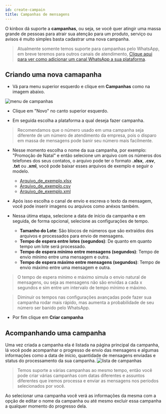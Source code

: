 ```yaml
---
id: create-campain
title: Campanhas de mensagens
---
```


O kinbox dá suporte a **campanhas**, ou seja, se você quer atingir uma massa grande de pessoas para atrair sua atenção para um produto, serviço ou avisos é muito simples basta cadastrar uma nova campanha.
> Atualmente somente temos suporte para campanhas pelo WhatsApp, em breve teremos para outros canais de atendimento, [Clique aqui para ver como adicionar um canal WhatsApp a sua plataforma](/docs/guides/add-channel-whatsapp).

## Criando uma nova camapanha
- Vá para menu superior esquerdo e clique em **Campanhas** como na imagem abaixo.

![menu de campanhas](../../img/campain/menu_campanha.png)

- Clique em "Novo" no canto superior esquerdo.

<!-- ![botão de novo](../../img/campain/btn_novo_campanha.png) -->

- Em seguida escolha a plataforma a qual deseja fazer campanha.

> Recomendamos que o número usado em uma campanha seja diferente de um número de atendimento da empresa, pois o disparo em massa de mensagens pode banir seu número mais facilmente.

- Nesse momento escolha o nome da sua campanha, por exemplo: "Promoção de Natal" e então selecione um arquivo com os números dos telefones dos seus contatos, o arquivo pode ter o formato **.xlsx**, **.csv**, **.txt** ou **.xml**, você pode baixar esses arquivos de exemplo e seguir o modelo.

    - [Arquivo_de_exemplo.xlsx](../../img/campain/contatos-test.xlsx)
    - [Arquivo_de_exemplo.csv](../../img/campain/contatos-test.csv)
    - [Arquivo_de_exemplo.xml](../../img/campain/contatos-test.csv)

- Após isso escolha o canal de envio e escreva o texto da mensagem, você pode inserir imagens ou arquivos como anéxos também.

- Nessa útima etapa, selecione a data de início da campanha e em seguida, de forma opcional, selecione as configurações de tempo.
    - **Tamanho do Lote**: São blocos de números que são extraídos dos arquivos e processados para envio de mensagens.
    - **Tempo de espera entre lotes (segundos)**: De quanto em quanto tempo um lote será processado.
    - **Tempo de espera mínimo entre mensagens (segundos)**: Tempo de envio mínimo entre uma mensagem e outra.
    - **Tempo de espera máximo entre mensagens (segundos)**: Tempo de envio máximo entre uma mensagem e outra.
>O tempo de espera mínimo e máximo simula o envio natural de mensagens, ou seja as mensagens não são envidas a cada x segundos e sim entre um intervalo de tempo mínimo e máximo.

>Diminuir os tempos nas configurações avançadas pode fazer sua campanha rodar mais rápido, mas aumenta a probabilidade de seu número ser banido pelo WhatsApp.

- Por fim clique em **Criar campanha**

## Acompanhando uma campanha

Uma vez criada a campanha ela é listada na página principal da campanha, lá você pode acompanhar o progresso de envio das mensagens e algumas informações como a data de início, quantidade de mensagens enviadas e status do processamento da sua campanha.
![lista de campanhas](../../img/campain/lista_campanha.png)
>Temos suporte a várias campanhas ao mesmo tempo, então você pode criar várias campanhas com datas diferentes e assuntos diferentes que iremos processa e enviar as mensagens nos períodos selecionados por você.

Ao selecionar uma campanha você verá as informações da mesma com a opção de editar o nome da campanha ou até mesmo excluir essa campanha a qualquer momento do progresso dela.